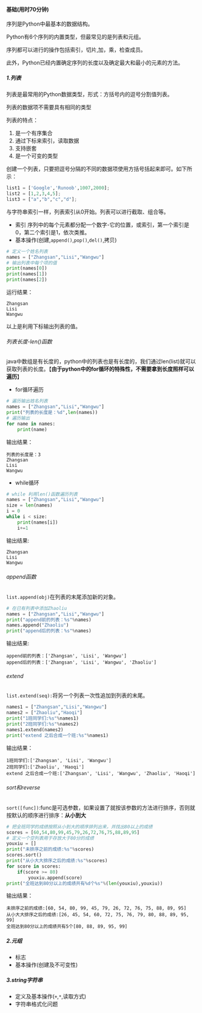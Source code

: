 #### 基础(用时70分钟)
序列是Python中最基本的数据结构。

Python有6个序列的内置类型，但最常见的是列表和元组。

序列都可以进行的操作包括索引，切片,加，乘，检查成员。

此外，Python已经内置确定序列的长度以及确定最大和最小的元素的方法。

##### 1.列表
列表是最常用的Python数据类型，形式：方括号内的逗号分割值列表。

列表的数据项不需要具有相同的类型

列表的特点：

1. 是一个有序集合
2. 通过下标来索引，读取数据
3. 支持嵌套
4. 是一个可变的类型

创建一个列表，只要把逗号分隔的不同的数据项使用方括号括起来即可。如下所示：
```python
list1 = ['Google','Runoob',1007,2000];
list2 = [1,2,3,4,5];
list3 = ["a","b","c","d"];
```
与字符串索引一样，列表索引从0开始。列表可以进行截取、组合等。

* 索引
序列中的每个元素都分配一个数字-它的位置，或索引，第一个索引是0，第二个索引是1，依次类推。
* 基本操作(创建,`append()`,`pop()`,`del()`,拷贝)
```python
# 定义一个姓名列表
names = ["Zhangsan","Lisi","Wangwu"]
# 输出列表中每个项的值
print(names[0])
print(names[1])
print(names[2])
```
运行结果：
```
Zhangsan
Lisi
Wangwu
```
以上是利用下标输出列表的值。

###### 列表长度-len()函数
java中数组是有长度的，python中的列表也是有长度的，我们通过len(list)就可以获取列表的长度。【**由于python中的for循环的特殊性，不需要拿到长度照样可以遍历**】

* for循环遍历
```python
# 遍历输出姓名列表
names = ["Zhangsan","Lisi","Wangwu"]
print("列表的长度是：%d",len(names))
# 遍历输出
for name in names:
    print(name)
```
输出结果：
```
列表的长度是：3
Zhangsan
Lisi
Wangwu
```
* while循环
```python
# while 利用len()函数遍历列表
names = ["Zhangsan","Lisi","Wangwu"]
size = len(names)
i = 0
while i < size:
    print(names[i])
    i+=1
```
输出结果:
```
Zhangsan
Lisi
Wangwu
```
###### append函数
`list.append(obj)`在列表的末尾添加新的对象。

```python
# 在已有列表中添加Zhaoliu
names = ["Zhangsan","Lisi","Wangwu"]
print("append前的列表：%s"%names)
names.append("Zhaoliu")
print("append后的列表：%s"%names)
```
输出结果:
```
append前的列表：['Zhangsan', 'Lisi', 'Wangwu']
append后的列表：['Zhangsan', 'Lisi', 'Wangwu', 'Zhaoliu']
```
###### extend
`list.extend(seq):`将另一个列表一次性追加到列表的末尾。
```python
names1 = ["Zhangsan","Lisi","Wangwu"]
names2 = ["Zhaoliu","Haoqi"]
print("1班同学们:%s"%names1)
print("2班同学们:%s"%names2)
names1.extend(names2)
print("extend 之后合成一个班:%s"%names1)
```
输出结果：
```
1班同学们:['Zhangsan', 'Lisi', 'Wangwu']
2班同学们:['Zhaoliu', 'Haoqi']
extend 之后合成一个班:['Zhangsan', 'Lisi', 'Wangwu', 'Zhaoliu', 'Haoqi']
```

###### sort和reverse
`sort([func])`:func是可选参数，如果设置了就按该参数的方法进行排序，否则就按默认的顺序进行排序：**从小到大**
```python
# 把全班同学的成绩按照从小到大的顺序排列出来，并找出80以上的成绩
scores = [60,54,80,99,45,79,26,72,76,75,88,89,95]
# 定义一个空列表用于存放大于80分的成绩
youxiu = []
print("未排序之前的成绩:%s"%scores)
scores.sort()
print("从小大大排序之后的成绩:%s"%scores)
for score in scores:
    if(score >= 80)
        youxiu.append(score)
print("全班达到80分以上的成绩共有%d个%s"%(len(youxiu),youxiu))
```
输出结果：
```
未排序之前的成绩:[60, 54, 80, 99, 45, 79, 26, 72, 76, 75, 88, 89, 95]
从小大大排序之后的成绩:[26, 45, 54, 60, 72, 75, 76, 79, 80, 88, 89, 95, 99]
全班达到80分以上的成绩共有5个[80, 88, 89, 95, 99]
```
##### 2.元组
* 标志
* 基本操作(创建及不可变性)
##### 3.string字符串
* 定义及基本操作(`+`,`*`,读取方式)
* 字符串格式化问题